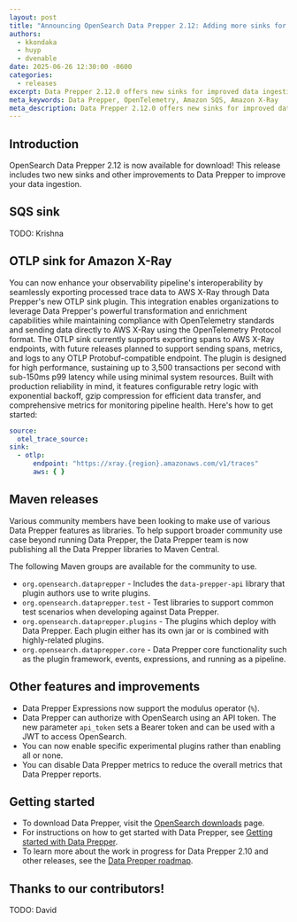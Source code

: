 ```yaml
---
layout: post
title: "Announcing OpenSearch Data Prepper 2.12: Adding more sinks for your data ingestion needs"
authors:
  - kkondaka
  - huyp
  - dvenable
date: 2025-06-26 12:30:00 -0600
categories:
  - releases
excerpt: Data Prepper 2.12.0 offers new sinks for improved data ingestion and other features.
meta_keywords: Data Prepper, OpenTelemetry, Amazon SQS, Amazon X-Ray
meta_description: Data Prepper 2.12.0 offers new sinks for improved data ingestion such as Amazon SQS and Amazon X-Ray as well as other features.
---
```


## Introduction

OpenSearch Data Prepper 2.12 is now available for download!
This release includes two new sinks and other improvements to Data Prepper to improve your data ingestion.


## SQS sink

TODO: Krishna

## OTLP sink for Amazon X-Ray

You can now enhance your observability pipeline's interoperability by seamlessly exporting processed trace data to AWS X-Ray through Data Prepper's new OTLP sink plugin. This integration enables organizations to leverage Data Prepper's powerful transformation and enrichment capabilities while maintaining compliance with OpenTelemetry standards and sending data directly to AWS X-Ray using the OpenTelemetry Protocol format. The OTLP sink currently supports exporting spans to AWS X-Ray endpoints, with future releases planned to support sending spans, metrics, and logs to any OTLP Protobuf-compatible endpoint. The plugin is designed for high performance, sustaining up to 3,500 transactions per second with sub-150ms p99 latency while using minimal system resources. Built with production reliability in mind, it features configurable retry logic with exponential backoff, gzip compression for efficient data transfer, and comprehensive metrics for monitoring pipeline health. Here's how to get started:

```yaml
source:
  otel_trace_source:
sink:
  - otlp:
      endpoint: "https://xray.{region}.amazonaws.com/v1/traces"
      aws: { }
```

## Maven releases

Various community members have been looking to make use of various Data Prepper features as libraries.
To help support broader community use case beyond running Data Prepper, the Data Prepper team is now publishing all the Data Prepper libraries to Maven Central.

The following Maven groups are available for the community to use.

* `org.opensearch.dataprepper` - Includes the `data-prepper-api` library that plugin authors use to write plugins.
* `org.opensearch.dataprepper.test` - Test libraries to support common test scenarios when developing against Data Prepper.
* `org.opensearch.dataprepper.plugins` - The plugins which deploy with Data Prepper. Each plugin either has its own jar or is combined with highly-related plugins.
* `org.opensearch.dataprepper.core` - Data Prepper core functionality such as the plugin framework, events, expressions, and running as a pipeline.

## Other features and improvements

* Data Prepper Expressions now support the modulus operator (`%`).
* Data Prepper can authorize with OpenSearch using an API token. The new parameter `api_token` sets a Bearer token and can be used with a JWT to access OpenSearch.
* You can now enable specific experimental plugins rather than enabling all or none.
* You can disable Data Prepper metrics to reduce the overall metrics that Data Prepper reports.

## Getting started

* To download Data Prepper, visit the [OpenSearch downloads](https://opensearch.org/downloads.html) page.
* For instructions on how to get started with Data Prepper, see [Getting started with Data Prepper](https://opensearch.org/docs/latest/data-prepper/getting-started/).
* To learn more about the work in progress for Data Prepper 2.10 and other releases, see the [Data Prepper roadmap](https://github.com/orgs/opensearch-project/projects/221).

## Thanks to our contributors!

TODO: David
